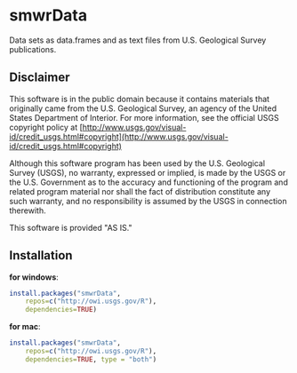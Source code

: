 smwrData
==========

Data sets as data.frames and as text files from U.S. Geological Survey publications.

Disclaimer
----------
This software is in the public domain because it contains materials that originally came from the U.S. Geological Survey, an agency of the United States Department of Interior. For more information, see the official USGS copyright policy at [http://www.usgs.gov/visual-id/credit_usgs.html#copyright](http://www.usgs.gov/visual-id/credit_usgs.html#copyright)

Although this software program has been used by the U.S. Geological Survey (USGS), no warranty, expressed or implied, is made by the USGS or the U.S. Government as to the accuracy and functioning of the program and related program material nor shall the fact of distribution constitute any such warranty, and no responsibility is assumed by the USGS in connection therewith.

This software is provided "AS IS."

Installation
----------

**for windows**:
```R
install.packages("smwrData", 
    repos=c("http://owi.usgs.gov/R"), 
    dependencies=TRUE)
```

**for mac**:
```R
install.packages("smwrData", 
    repos=c("http://owi.usgs.gov/R"), 
    dependencies=TRUE, type = "both")
```